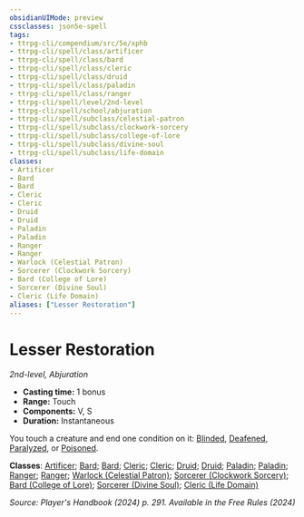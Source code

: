 ```yaml
---
obsidianUIMode: preview
cssclasses: json5e-spell
tags:
- ttrpg-cli/compendium/src/5e/xphb
- ttrpg-cli/spell/class/artificer
- ttrpg-cli/spell/class/bard
- ttrpg-cli/spell/class/cleric
- ttrpg-cli/spell/class/druid
- ttrpg-cli/spell/class/paladin
- ttrpg-cli/spell/class/ranger
- ttrpg-cli/spell/level/2nd-level
- ttrpg-cli/spell/school/abjuration
- ttrpg-cli/spell/subclass/celestial-patron
- ttrpg-cli/spell/subclass/clockwork-sorcery
- ttrpg-cli/spell/subclass/college-of-lore
- ttrpg-cli/spell/subclass/divine-soul
- ttrpg-cli/spell/subclass/life-domain
classes:
- Artificer
- Bard
- Bard
- Cleric
- Cleric
- Druid
- Druid
- Paladin
- Paladin
- Ranger
- Ranger
- Warlock (Celestial Patron)
- Sorcerer (Clockwork Sorcery)
- Bard (College of Lore)
- Sorcerer (Divine Soul)
- Cleric (Life Domain)
aliases: ["Lesser Restoration"]
---
```

# Lesser Restoration
*2nd-level, Abjuration*  

- **Casting time:** 1 bonus
- **Range:** Touch
- **Components:** V, S
- **Duration:** Instantaneous

You touch a creature and end one condition on it: [Blinded](3-Compendium/rules/conditions.md#Blinded), [Deafened](3-Compendium/rules/conditions.md#Deafened), [Paralyzed](3-Compendium/rules/conditions.md#Paralyzed), or [Poisoned](3-Compendium/rules/conditions.md#Poisoned).

**Classes**: [Artificer](list-spells-classes-artificer); [Bard](list-spells-classes-bard); [Bard](list-spells-classes-bard); [Cleric](list-spells-classes-cleric); [Cleric](list-spells-classes-cleric); [Druid](list-spells-classes-druid); [Druid](list-spells-classes-druid); [Paladin](list-spells-classes-paladin); [Paladin](list-spells-classes-paladin); [Ranger](list-spells-classes-ranger); [Ranger](list-spells-classes-ranger); [Warlock (Celestial Patron)](list-spells-classes-warlock-xphb-celestial-patron-xphb); [Sorcerer (Clockwork Sorcery)](list-spells-classes-sorcerer-xphb-clockwork-sorcery-xphb); [Bard (College of Lore)](list-spells-classes-bard-xphb-college-of-lore-xphb); [Sorcerer (Divine Soul)](list-spells-classes-sorcerer-xphb-divine-soul-xge); [Cleric (Life Domain)](list-spells-classes-cleric-xphb-life-domain-xphb)

*Source: Player's Handbook (2024) p. 291. Available in the Free Rules (2024)*